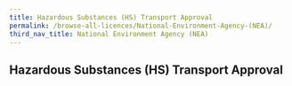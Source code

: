 ```yaml
---
title: Hazardous Substances (HS) Transport Approval
permalink: /browse-all-licences/National-Environment-Agency-(NEA)/
third_nav_title: National Environment Agency (NEA)
---
```

## Hazardous Substances (HS) Transport Approval
